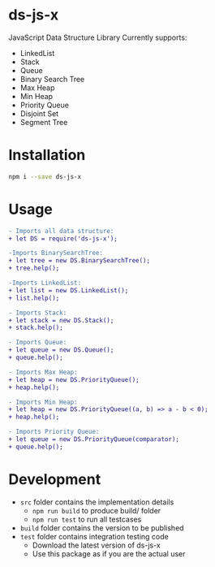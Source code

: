 # ds-js-x

JavaScript Data Structure Library
Currently supports:
- LinkedList
- Stack
- Queue
- Binary Search Tree
- Max Heap
- Min Heap
- Priority Queue
- Disjoint Set
- Segment Tree

# Installation
```sh
npm i --save ds-js-x
```

# Usage

```diff
- Imports all data structure:
+ let DS = require('ds-js-x');

-Imports BinarySearchTree:
+ let tree = new DS.BinarySearchTree();
+ tree.help();

-Imports LinkedList:
+ let list = new DS.LinkedList();
+ list.help();

- Imports Stack:
+ let stack = new DS.Stack();
+ stack.help();

- Imports Queue:
+ let queue = new DS.Queue();
+ queue.help();

- Imports Max Heap:
+ let heap = new DS.PriorityQueue();
+ heap.help();

- Imports Min Heap:
+ let heap = new DS.PriorityQueue((a, b) => a - b < 0);
+ heap.help();

- Imports Priority Queue:
+ let queue = new DS.PriorityQueue(comparator);
+ queue.help();
```

# Development

- `src` folder contains the implementation details
    - `npm run build` to produce build/ folder
    - `npm run test` to run all testcases
- `build` folder contains the version to be published
- `test` folder contains integration testing code
    - Download the latest version of ds-js-x
    - Use this package as if you are the actual user
